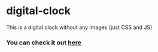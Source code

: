 # digital-clock
This is a digital clock without any images (just CSS and JS)

### You can check it out [here](https://codepen.io/OmidRasouli/pen/OJOEBvv)

